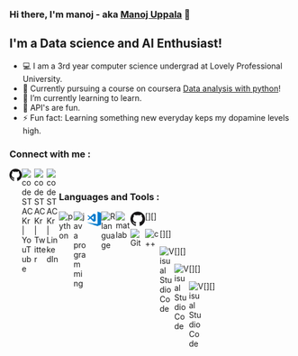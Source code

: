### Hi there, I'm manoj - aka [Manoj Uppala][github] 👋

## I'm a Data science and AI Enthusiast!

- 💻 I am a 3rd year computer science undergrad at Lovely Professional University.
- 🔭 Currently pursuing a course on coursera [Data analysis with python][coursera]!
- 🌱 I’m currently learning to learn.
- 🥅 API's are fun.
- ⚡ Fun fact: Learning something new everyday keps my dopamine levels high.

### Connect with me :

[<img align="left" alt="codeSTACKr.com" width="22px" src="https://raw.githubusercontent.com/github/explore/78df643247d429f6cc873026c0622819ad797942/topics/github/github.png" />][github]
[<img align="left" alt="codeSTACKr | YouTube" width="22px" src="https://cdn.jsdelivr.net/npm/simple-icons@v3/icons/youtube.svg" />][youtube]
[<img align="left" alt="codeSTACKr | Twitter" width="22px" src="https://cdn.jsdelivr.net/npm/simple-icons@v3/icons/twitter.svg" />][twitter]
[<img align="left" alt="codeSTACKr | LinkedIn" width="22px" src="https://cdn.jsdelivr.net/npm/simple-icons@v3/icons/linkedin.svg" />][linkedin]

<br />

### Languages and Tools :

[<img align="left" alt="python" width="26px" src="https://github.com/manojuppala/github-images/blob/master/.github/images/1024px-Python-logo-notext.svg.png" />][python]

[<img align="left" alt="java programming" width="23px" src="https://github.com/manojuppala/github-images/blob/master/.github/images/unnamed.png" />][java]

[<img align="left" alt="Visual Studio Code" width="26px" src="https://raw.githubusercontent.com/github/explore/80688e429a7d4ef2fca1e82350fe8e3517d3494d/topics/visual-studio-code/visual-studio-code.png" />][vscode]

[<img align="left" alt="R language" width="26px" src="https://github.com/manojuppala/github-images/blob/master/.github/images/724px-R_logo.svg.png" />][rlang]

[<img align="left" alt="matlab" width="26px" src="https://github.com/manojuppala/github-images/blob/master/.github/images/Matlab_Logo.png" />][matlab]

[<img align="left" alt="github" width="26px" src="https://raw.githubusercontent.com/github/explore/78df643247d429f6cc873026c0622819ad797942/topics/github/github.png" />][]

[<img align="left" alt="Git" width="26px" src="https://github.com/manojuppala/github-images/blob/master/.github/images/Git-Icon-1788C.png" />][git]

[<img align="left" alt="c++" width="26px" src="https://github.com/manojuppala/github-images/blob/master/.github/images/306px-ISO_C%2B%2B_Logo.svg.png" />][]

[<img align="left" alt="Visual Studio Code" width="26px" src="https://github.com/manojuppala/github-images/blob/master/.github/images/c-programming.png" />][]

[<img align="left" alt="Visual Studio Code" width="26px" src="https://github.com/manojuppala/github-images/blob/master/.github/images/html5-logo-opencode-css-8.png" />][]

[<img align="left" alt="Visual Studio Code" width="26px" src="https://github.com/manojuppala/github-images/blob/master/.github/images/512px-HTML5_logo_and_wordmark.svg.png" />][]


<br />
<br />

[github]: https://github.com/manojuppala
[twitter]: https://twitter.com/Manoj_0863
[youtube]: https://www.youtube.com/channel/UCX93oEN0tza6KfuAWfI61vQ
[linkedin]: https://www.linkedin.com/in/manoj-uppala-1a8b33169/
[coursera]: https://www.coursera.org/learn/data-analysis-with-python
[vscode]: https://code.visualstudio.com/
[python]: https://www.python.org/doc/
[java]: https://docs.oracle.com/en/java/
[rlang]: https://github.com/manojuppala/R-programming
[matlab]: https://www.mathworks.com/products/matlab.html
[tableau]: https://www.tableau.com/ 
[git]: https://git-scm.com/doc